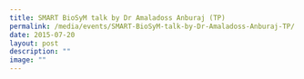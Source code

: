 ```yaml
---
title: SMART BioSyM talk by Dr Amaladoss Anburaj (TP)
permalink: /media/events/SMART-BioSyM-talk-by-Dr-Amaladoss-Anburaj-TP/
date: 2015-07-20
layout: post
description: ""
image: ""
---
```

